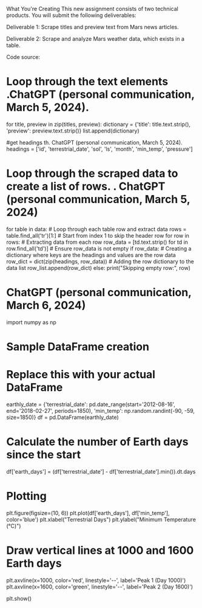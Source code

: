 What You're Creating
This new assignment consists of two technical products. You will submit the following deliverables:

Deliverable 1: Scrape titles and preview text from Mars news articles.

Deliverable 2: Scrape and analyze Mars weather data, which exists in a table.


Code source:

# Loop through the text elements .ChatGPT (personal communication, March 5, 2024).
for title, preview in zip(titles, preview):
    dictionary = {'title': title.text.strip(), 'preview': preview.text.strip()}
    list.append(dictionary)



#get headings th. ChatGPT (personal communication, March 5, 2024).
headings = ['id', 'terrestrial_date', 'sol', 'ls', 'month', 'min_temp', 'pressure']

# Loop through the scraped data to create a list of rows. . ChatGPT (personal communication, March 5, 2024)
for table in data:
    # Loop through each table row and extract data
    rows = table.find_all('tr')[1:]  # Start from index 1 to skip the header row
    for row in rows:
        # Extracting data from each row
        row_data = [td.text.strip() for td in row.find_all('td')]
        # Ensure row_data is not empty
        if row_data:
            # Creating a dictionary where keys are the headings and values are the row data
            row_dict = dict(zip(headings, row_data))
            # Adding the row dictionary to the data list
            row_list.append(row_dict)
        else:
            print("Skipping empty row:", row)



# ChatGPT (personal communication, March 6, 2024)
import numpy as np

# Sample DataFrame creation
# Replace this with your actual DataFrame
earthly_date = {'terrestrial_date': pd.date_range(start='2012-08-16', end='2018-02-27', periods=1850),
        'min_temp': np.random.randint(-90, -59, size=1850)}
df = pd.DataFrame(earthly_date)

# Calculate the number of Earth days since the start
df['earth_days'] = (df['terrestrial_date'] - df['terrestrial_date'].min()).dt.days

# Plotting
plt.figure(figsize=(10, 6))
plt.plot(df['earth_days'], df['min_temp'], color='blue')
plt.xlabel("Terrestrial Days")
plt.ylabel("Minimum Temperature (°C)")

# Draw vertical lines at 1000 and 1600 Earth days
plt.axvline(x=1000, color='red', linestyle='--', label='Peak 1 (Day 1000)')
plt.axvline(x=1600, color='green', linestyle='--', label='Peak 2 (Day 1600)')

plt.show()
